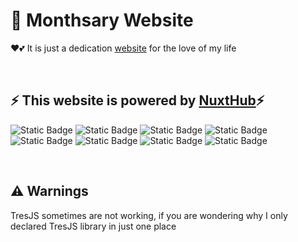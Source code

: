 # 💖 Monthsary Website 

❤️💕 It is just a dedication [website](https://monthsary-web.nuxt.dev/) for the love of my life 

<br >

## ⚡ This website is powered by [NuxtHub](https://hub.nuxt.com/)⚡

![Static Badge](https://img.shields.io/badge/Vue-black?logo=vuedotjs) ![Static Badge](https://img.shields.io/badge/Nuxt-black?logo=nuxt&link=https%3A%2F%2Fnuxt.com%2F) ![Static Badge](https://img.shields.io/badge/TailwindV4-black?logo=tailwindcss) ![Static Badge](https://img.shields.io/badge/TypeScript-black?logo=typescript) ![Static Badge](https://img.shields.io/badge/JavaScript-black?logo=javascript) ![Static Badge](https://img.shields.io/badge/ThreeJS-black?logo=threedotjs) ![Static Badge](https://img.shields.io/badge/Supabase-black?logo=supabase) ![Static Badge](https://img.shields.io/badge/pnpm-black?logo=pnpm)

<br >

## ⚠️ Warnings
TresJS sometimes are not working, if you are wondering why I only declared TresJS library in just one place
